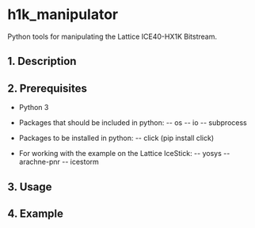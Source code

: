 # h1k_manipulator
Python tools for manipulating the Lattice ICE40-HX1K Bitstream.
## 1. Description

## 2. Prerequisites
- Python 3

- Packages that should be included in python: 
-- os
-- io
-- subprocess

- Packages to be installed in python: 
-- click (pip install click)

- For working with the example on the Lattice IceStick: 
-- yosys
-- arachne-pnr
-- icestorm
 
## 3. Usage

## 4. Example

